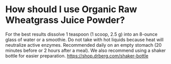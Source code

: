 # How should I use Organic Raw Wheatgrass Juice Powder?

For the best results dissolve 1 teaspoon (1 scoop, 2.5 g) into an 8-ounce glass of water or a smoothie. Do not take with hot liquids because heat will neutralize active enzymes. Recommended daily on an empty stomach (20 minutes before or 2 hours after a meal). We also recommend using a shaker bottle for easier preparation. https://shop.drberg.com/shaker-bottle